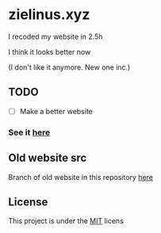 # zielinus.xyz

I recoded my website in 2.5h

I think it looks better now

(I don't like it anymore. New one inc.)

## TODO

- [ ] Make a better website

### See it [here](https://www.zielinus.xyz/)

## Old website src

Branch of old website in this repository [here](https://github.com/Zielin0/zielinus.xyz/tree/old)

## License

This project is under the [MIT](./LICENSE) licens
